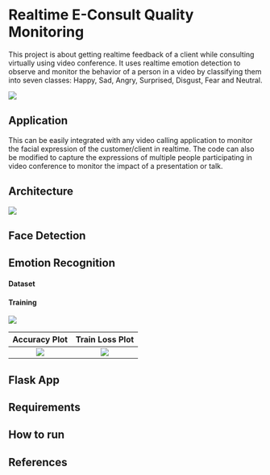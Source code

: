 # Realtime E-Consult Quality Monitoring
This project is about getting realtime feedback of a client while consulting virtually using video conference. It uses realtime emotion detection to observe and monitor the behavior of a person in a video by classifying them into seven classes: Happy, Sad, Angry, Surprised, Disgust, Fear and Neutral.

![](https://github.com/Ayush-Mi/Realtimg_E-Consult_Quality_Monitoring/blob/main/static/demo.gif)

## Application
This can be easily integrated with any video calling application to monitor the facial expression of the customer/client in realtime. The code can also be modified to capture the expressions of multiple people participating in video conference to monitor the impact of a presentation or talk.

## Architecture
![](https://github.com/Ayush-Mi/Realtimg_E-Consult_Quality_Monitoring/blob/main/images/Architecture.png)


## Face Detection

## Emotion Recognition

#### Dataset

#### Training

![](https://github.com/Ayush-Mi/Realtimg_E-Consult_Quality_Monitoring/blob/main/images/model_arch.png)

Accuracy Plot | Train Loss Plot
:---: | :---:
![](https://github.com/Ayush-Mi/Realtimg_E-Consult_Quality_Monitoring/blob/main/images/cnn_accuracy_plot.png) | ![](https://github.com/Ayush-Mi/Realtimg_E-Consult_Quality_Monitoring/blob/main/images/cnn_loss_plot.png)

## Flask App

## Requirements

## How to run

## References
